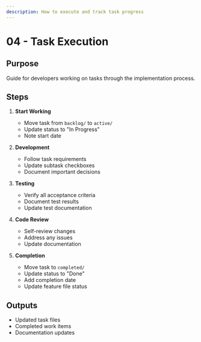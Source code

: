 ```yaml
---
description: How to execute and track task progress
---
```

# 04 - Task Execution

## Purpose
Guide for developers working on tasks through the implementation process.

## Steps

1. **Start Working**
   - Move task from `backlog/` to `active/`
   - Update status to "In Progress"
   - Note start date

2. **Development**
   - Follow task requirements
   - Update subtask checkboxes
   - Document important decisions

3. **Testing**
   - Verify all acceptance criteria
   - Document test results
   - Update test documentation

4. **Code Review**
   - Self-review changes
   - Address any issues
   - Update documentation

5. **Completion**
   - Move task to `completed/`
   - Update status to "Done"
   - Add completion date
   - Update feature file status

## Outputs
- Updated task files
- Completed work items
- Documentation updates
